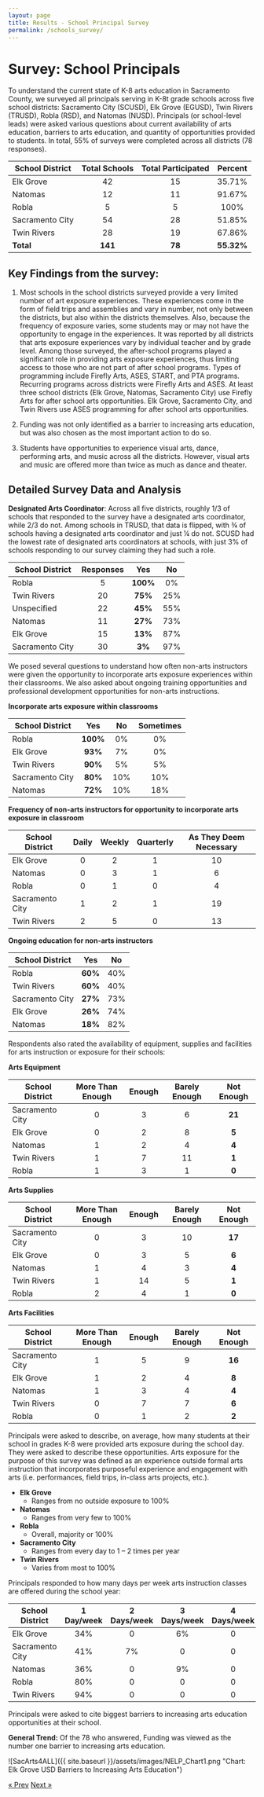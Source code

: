 ```yaml
---
layout: page
title: Results - School Principal Survey
permalink: /schools_survey/
---
```


#  Survey: School Principals

To understand the current state of K-8 arts education in Sacramento County, we surveyed all principals serving in K-8t grade schools across five school districts: Sacramento City (SCUSD), Elk Grove (EGUSD), Twin Rivers (TRUSD), Robla (RSD), and Natomas (NUSD). Principals (or school-level leads) were asked various questions about current availability of arts education, barriers to arts education, and quantity of opportunities provided to students. In total, 55% of surveys were completed across all districts (78 responses). 
  
| School District | Total Schools | Total Participated | Percent  |
| -------  |:-------------:|:------------------:|:--------:|
| Elk Grove | 42 | 15 | 35.71% |
| Natomas  | 12 | 11 | 91.67% |
| Robla  | 5 | 5 | 100% |
| Sacramento City  | 54 | 28 | 51.85% |
| Twin Rivers  | 28 | 19 | 67.86% |
| **Total** | **141** | **78** | **55.32%** |


## Key Findings from the survey:

1. Most schools in the school districts surveyed provide a very limited number of art exposure experiences. These experiences come in the form of field trips and assemblies and vary in number, not only between the districts, but also within the districts themselves. Also, because the frequency of exposure varies, some students may or may not have the opportunity to engage in the experiences. It was reported by all districts that arts exposure experiences vary by individual teacher and by grade level. Among those surveyed, the after-school programs played a significant role in providing arts exposure experiences, thus limiting access to those who are not part of after school programs. Types of programming include Firefly Arts, ASES, START, and PTA programs. Recurring programs across districts were Firefly Arts and ASES. At least three school districts (Elk Grove, Natomas, Sacramento City) use Firefly Arts for after school arts opportunities. Elk Grove, Sacramento City, and Twin Rivers use ASES programming for after school arts opportunities.

2. Funding was not only identified as a barrier to increasing arts education, but was also chosen as the most important action to do so. 

3. Students have opportunities to experience visual arts, dance, performing arts, and music across all the districts. However, visual arts and music are offered more than twice as much as dance and theater.

## Detailed Survey Data and Analysis

**Designated Arts Coordinator**:  Across all five districts, roughly 1/3 of schools that responded to the survey have a designated arts coordinator, while 2/3 do not. Among schools in TRUSD, that data is flipped, with ¾ of schools having a designated arts coordinator and just ¼ do not. SCUSD had the lowest rate of designated arts coordinators at schools, with just 3% of schools responding to our survey claiming they had such a role.

| School District | Responses | **Yes** | No |
| ---------------------  |:---------:|:---:|:---:|
| Robla  | 5 | **100%** | 0% |
| Twin Rivers  | 20 | **75%** | 25% |
| Unspecified | 22 | **45%** | 55% |
| Natomas  | 11 | **27%** | 73% |
| Elk Grove  | 15 | **13%** | 87% |
| Sacramento City  | 30 | **3%** | 97% |

We posed several questions to understand how often non-arts instructors were given the opportunity to incorporate arts exposure experiences within their classrooms. We also asked about ongoing training opportunities and professional development opportunities for non-arts instructions. 

**Incorporate arts exposure within classrooms**

| School District | **Yes** | No | Sometimes |
| ---------------------  |:---:|:---:|:--------:|
| Robla               | **100%** | 0% | 0% |
| Elk Grove           | **93%** | 7% | 0% |
| Twin Rivers         | **90%** | 5% | 5% |
| Sacramento City     | **80%** | 10% | 10% |
| Natomas             | **72%** | 10% | 18% |

**Frequency of non-arts instructors for opportunity to incorporate arts exposure in classroom**

| School District | Daily | Weekly | Quarterly | As They Deem Necessary |
| ---------------------  |:---:|:---:|:--------:| :--------------------------:|
| Elk Grove           | 0 | 2 | 1 | 10 |
| Natomas             | 0 | 3 | 1 | 6 |
| Robla               | 0 | 1 | 0 | 4 |
| Sacramento City     | 1 | 2 | 1 | 19 |
| Twin Rivers         | 2 | 5 | 0 | 13 |

**Ongoing education for non-arts instructors**

| School District | **Yes** | No |
| ---------------------  |:---:|:---:|
| Robla               | **60%** | 40% |
| Twin Rivers         | **60%** | 40% |
| Sacramento City     | **27%** | 73% |
| Elk Grove           | **26%** | 74% |
| Natomas             | **18%** | 82% |

Respondents also rated the availability of equipment, supplies and facilities for arts instruction or exposure for their schools:

**Arts Equipment**

| School District | More Than Enough | Enough | Barely Enough | **Not Enough** |
| ---------------------  |:---:|:---:|:--------:| :--------------------------:|
| Sacramento City     | 0 | 3 | 6 | **21** |
| Elk Grove           | 0 | 2 | 8 | **5** |
| Natomas             | 1 | 2 | 4 | **4** |
| Twin Rivers         | 1 | 7 | 11 | **1** |
| Robla               | 1 | 3 | 1 | **0** |


**Arts Supplies**

| School District | More Than Enough | Enough | Barely Enough | **Not Enough** |
| ---------------------  |:---:|:---:|:--------:| :--------------------------:|
| Sacramento City     | 0 | 3 | 10 | **17** |
| Elk Grove           | 0 | 3 | 5 | **6** |
| Natomas             | 1 | 4 | 3 | **4** |
| Twin Rivers         | 1 | 14 | 5 | **1** |
| Robla               | 2 | 4 | 1 | **0** |


**Arts Facilities**

| School District | More Than Enough | Enough | Barely Enough | **Not Enough** |
| ---------------------  |:---:|:---:|:--------:| :--------------------------:|
| Sacramento City     | 1 | 5 | 9 | **16** |
| Elk Grove           | 1 | 2 | 4 | **8** |
| Natomas             | 1 | 3 | 4 | **4** |
| Twin Rivers         | 0 | 7 | 7 | **6** |
| Robla               | 0 | 1 | 2 | **2** |
       
       
Principals were asked to describe, on average, how many students at their school in grades K-8 were provided arts exposure during the school day. They were asked to describe these opportunities. Arts exposure for the purpose of this survey was defined as an experience outside formal arts instruction that incorporates purposeful experience and engagement with arts (i.e. performances, field trips, in-class arts projects, etc.).

* **Elk Grove** 
  * Ranges from no outside exposure to 100%
* **Natomas** 
  * Ranges from very few to 100%
* **Robla** 
  * Overall, majority or 100%
* **Sacramento City** 
  * Ranges from every day to 1 – 2 times per year
* **Twin Rivers** 
  * Varies from most to 100%

Principals responded to how many days per week arts instruction classes are offered during the school year:

| School District | 1 Day/week | 2 Days/week | 3 Days/week | 4 Days/week | 5 Days/week | **None** |
| ----------------|:----------:|:-----------:|:-----------:|:----------:|:----------:| :----------:|
| Elk Grove           | 34% | 0 | 6% | 0 | 0 | **60%** |
| Sacramento City     | 41% | 7% | 0 | 0 | 4% | **48%** |
| Natomas             | 36% | 0 | 9% | 0 | 9% | **45%** |
| Robla               | 80% | 0 | 0 | 0 | 0 | **20%** |
| Twin Rivers         | 94% | 0 | 0 | 0 | 6% | **0** |

Principals were asked to cite biggest barriers to increasing arts education opportunities at their school.

**General Trend:**
Of the 78 who answered, Funding was viewed as the number one barrier to increasing arts education. 

![SacArts4ALL]({{ site.baseurl }}/assets/images/NELP_Chart1.png "Chart: Elk Grove USD Barriers to Increasing Arts Education")

<!-- Pagination -->
<div class="pagination">
  <a class="pagination-item older" href="{{ site.baseurl }}/secondary_research">&laquo; Prev</a>
  <a class="pagination-item newer" href="{{ site.baseurl }}/non_profits_survey">Next &raquo;</a>
</div>

